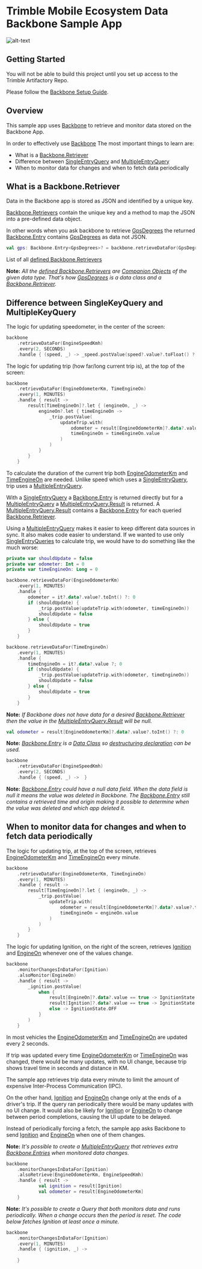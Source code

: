 # Trimble Mobile Ecosystem Data Backbone Sample App

![alt-text](../img/SampleAppView.png "Sample App Screenshot")

## Getting Started

You will not be able to build this project until you set up access to the Trimble Artifactory Repo.

Please follow the [Backbone Setup Guide](../BackboneGettingStarted.md).

## Overview

This sample app uses [Backbone](https://bitbucket.trimble.tools/projects/MAINE/repos/ttm-mep-core-libraries/browse/backbone/api) to retrieve and monitor data stored on the Backbone App.

In order to effectively use [Backbone](https://bitbucket.trimble.tools/projects/MAINE/repos/ttm-mep-core-libraries/browse/backbone/api) The most important things to learn are:
* What is a [Backbone.Retriever](https://bitbucket.trimble.tools/projects/MAINE/repos/ttm-mep-core-libraries/browse/backbone/api/backbone-api/com.trimble.ttm.backbone.api/-backbone/-retriever)
* Difference between [SingleEntryQuery](https://bitbucket.trimble.tools/projects/MAINE/repos/ttm-mep-core-libraries/browse/backbone/api/backbone-api/com.trimble.ttm.backbone.api/-single-entry-query) and [MultipleEntryQuery](https://bitbucket.trimble.tools/projects/MAINE/repos/ttm-mep-core-libraries/browse/backbone/api/backbone-api/com.trimble.ttm.backbone.api/-multiple-entry-query)
* When to monitor data for changes and when to fetch data periodically

## What is a Backbone.Retriever

Data in the Backbone app is stored as JSON and identified by a unique key. 

[Backbone.Retrievers](https://bitbucket.trimble.tools/projects/MAINE/repos/ttm-mep-core-libraries/browse/backbone/api/backbone-api/com.trimble.ttm.backbone.api/-backbone/-retriever) contain the unique key and a method to map the JSON into a pre-defined data object.

In other words when you ask backbone to retrieve [GpsDegrees](https://bitbucket.trimble.tools/projects/MAINE/repos/ttm-mep-core-libraries/browse/backbone/api/backbone-api/com.trimble.ttm.backbone.api.data/-gps-degrees/-companion)
the returned [Backbone.Entry](https://bitbucket.trimble.tools/projects/MAINE/repos/ttm-mep-core-libraries/browse/backbone/api/backbone-api/com.trimble.ttm.backbone.api/-backbone/-entry)
contains [GpsDegrees](https://bitbucket.trimble.tools/projects/MAINE/repos/ttm-mep-core-libraries/browse/backbone/api/backbone-api/com.trimble.ttm.backbone.api.data/-gps-degrees) as data not JSON.
```kotlin
val gps: Backbone.Entry<GpsDegrees>? = backbone.retrieveDataFor(GpsDegrees).fetch()
```

List of all [defined Backbone.Retrievers](https://bitbucket.trimble.tools/projects/MAINE/repos/ttm-mep-core-libraries/browse/backbone/api/backbone-api/com.trimble.ttm.backbone.api.data)

**Note:** *All the [defined Backbone.Retrievers](https://bitbucket.trimble.tools/projects/MAINE/repos/ttm-mep-core-libraries/browse/backbone/api/backbone-api/com.trimble.ttm.backbone.api.data) are [Companion Objects](https://kotlinlang.org/docs/tutorials/kotlin-for-py/objects-and-companion-objects.html#companion-objects) of the given data type. That's how [GpsDegrees](https://bitbucket.trimble.tools/projects/MAINE/repos/ttm-mep-core-libraries/browse/backbone/api/backbone-api/com.trimble.ttm.backbone.api.data/-gps-degrees) is a data class and a [Backbone.Retriever](https://bitbucket.trimble.tools/projects/MAINE/repos/ttm-mep-core-libraries/browse/backbone/api/backbone-api/com.trimble.ttm.backbone.api/-backbone/-retriever).*

## Difference between SingleKeyQuery and MultipleKeyQuery

The logic for updating speedometer, in the center of the screen:
```kotlin
backbone
    .retrieveDataFor(EngineSpeedKmh)
    .every(2, SECONDS)
    .handle { (speed, _) -> _speed.postValue(speed?.value?.toFloat() ?: 0f) }
```

The logic for updating trip (how far/long current trip is), at the top of the screen:
```kotlin
backbone
    .retrieveDataFor(EngineOdometerKm, TimeEngineOn)
    .every(1, MINUTES)
    .handle { result ->
        result[TimeEngineOn]?.let { (engineOn, _) ->
            engineOn?.let { timeEngineOn ->
                _trip.postValue(
                    updateTrip.with(
                        odometer = result[EngineOdometerKm]?.data?.value?.toInt() ?: 0,
                        timeEngineOn = timeEngineOn.value
                    )
                )
            }
        }
    }
```

To calculate the duration of the current trip both [EngineOdometerKm](https://bitbucket.trimble.tools/projects/MAINE/repos/ttm-mep-core-libraries/browse/backbone/api/backbone-api/com.trimble.ttm.backbone.api.data/-engine-odometer-km) and [TimeEngineOn](https://bitbucket.trimble.tools/projects/MAINE/repos/ttm-mep-core-libraries/browse/backbone/api/backbone-api/com.trimble.ttm.backbone.api.data/-time-engine-on) are needed.
Unlike speed which uses a [SingleEntryQuery](https://bitbucket.trimble.tools/projects/MAINE/repos/ttm-mep-core-libraries/browse/backbone/api/backbone-api/com.trimble.ttm.backbone.api/-single-entry-query), trip uses a [MultipleEntryQuery](https://bitbucket.trimble.tools/projects/MAINE/repos/ttm-mep-core-libraries/browse/backbone/api/backbone-api/com.trimble.ttm.backbone.api/-multiple-entry-query).

With a [SingleEntryQuery](https://bitbucket.trimble.tools/projects/MAINE/repos/ttm-mep-core-libraries/browse/backbone/api/backbone-api/com.trimble.ttm.backbone.api/-single-entry-query) a [Backbone.Entry](https://bitbucket.trimble.tools/projects/MAINE/repos/ttm-mep-core-libraries/browse/backbone/api/backbone-api/com.trimble.ttm.backbone.api/-backbone/-entry) is returned directly
but for a [MultipleEntryQuery](https://bitbucket.trimble.tools/projects/MAINE/repos/ttm-mep-core-libraries/browse/backbone/api/backbone-api/com.trimble.ttm.backbone.api/-multiple-entry-query) a [MultipleEntryQuery.Result](https://bitbucket.trimble.tools/projects/MAINE/repos/ttm-mep-core-libraries/browse/backbone/api/backbone-api/com.trimble.ttm.backbone.api/-multiple-entry-query/-result) is returned.
A [MultipleEntryQuery.Result](https://bitbucket.trimble.tools/projects/MAINE/repos/ttm-mep-core-libraries/browse/backbone/api/backbone-api/com.trimble.ttm.backbone.api/-multiple-entry-query/-result) contains a [Backbone.Entry](https://bitbucket.trimble.tools/projects/MAINE/repos/ttm-mep-core-libraries/browse/backbone/api/backbone-api/com.trimble.ttm.backbone.api/-backbone/-entry) for each queried [Backbone.Retriever](https://bitbucket.trimble.tools/projects/MAINE/repos/ttm-mep-core-libraries/browse/backbone/api/backbone-api/com.trimble.ttm.backbone.api/-backbone/-retriever).

Using a [MultipleEntryQuery](https://bitbucket.trimble.tools/projects/MAINE/repos/ttm-mep-core-libraries/browse/backbone/api/backbone-api/com.trimble.ttm.backbone.api/-multiple-entry-query) makes it easier to keep different data sources in sync.
It also makes code easier to understand. 
If we wanted to use only [SingleEntryQueries](https://bitbucket.trimble.tools/projects/MAINE/repos/ttm-mep-core-libraries/browse/backbone/api/backbone-api/com.trimble.ttm.backbone.api/-single-entry-query) to calculate trip, we would have to do something like the much worse:
```kotlin
private var shouldUpdate = false
private var odometer: Int = 0
private var timeEngineOn: Long = 0

backbone.retrieveDataFor(EngineOdometerKm)
    .every(1, MINUTES)
    .handle {
        odometer = it?.data?.value?.toInt() ?: 0
        if (shouldUpdate) {
            _trip.postValue(updateTrip.with(odometer, timeEngineOn))
            shouldUpdate = false
        } else {
            shouldUpdate = true
        }
    }

backbone.retrieveDataFor(TimeEngineOn)
    .every(1, MINUTES)
    .handle {
        timeEngineOn = it?.data?.value ?; 0
        if (shouldUpdate) {
            _trip.postValue(updateTrip.with(odometer, timeEngineOn))
            shouldUpdate = false
        } else {
            shouldUpdate = true
        }
    }
```

**Note:** *If Backbone does not have data for a desired [Backbone.Retriever](https://bitbucket.trimble.tools/projects/MAINE/repos/ttm-mep-core-libraries/browse/backbone/api/backbone-api/com.trimble.ttm.backbone.api/-backbone/-retriever) then the value in the [MultipleEntryQuery.Result](https://bitbucket.trimble.tools/projects/MAINE/repos/ttm-mep-core-libraries/browse/backbone/api/backbone-api/com.trimble.ttm.backbone.api/-multiple-entry-query/-result) will be null.*
```kotlin
val odometer = result[EngineOdometerKm]?.data?.value?.toInt() ?: 0
```

**Note:** *[Backbone.Entry](https://bitbucket.trimble.tools/projects/MAINE/repos/ttm-mep-core-libraries/browse/backbone/api/backbone-api/com.trimble.ttm.backbone.api/-backbone/-entry) is a [Data Class](https://kotlinlang.org/docs/reference/data-classes.html#data-classes) so [destructuring declaration](https://kotlinlang.org/docs/reference/data-classes.html#data-classes-and-destructuring-declarations) can be used.*
```kotlin
backbone
    .retrieveDataFor(EngineSpeedKmh)
    .every(2, SECONDS)
    .handle { (speed, _) ->  }
```

**Note:** *[Backbone.Entry](https://bitbucket.trimble.tools/projects/MAINE/repos/ttm-mep-core-libraries/browse/backbone/api/backbone-api/com.trimble.ttm.backbone.api/-backbone/-entry) could have a null data field. When the data field is null it means the value was deleted in Backbone. The [Backbone.Entry](https://bitbucket.trimble.tools/projects/MAINE/repos/ttm-mep-core-libraries/browse/backbone/api/backbone-api/com.trimble.ttm.backbone.api/-backbone/-entry) still contains a retrieved time and origin making it possible to determine when the value was deleted and which app deleted it.*
## When to monitor data for changes and when to fetch data periodically

The logic for updating trip, at the top of the screen, retrieves [EngineOdometerKm](https://bitbucket.trimble.tools/projects/MAINE/repos/ttm-mep-core-libraries/browse/backbone/api/backbone-api/com.trimble.ttm.backbone.api.data/-engine-odometer-km) and [TimeEngineOn](https://bitbucket.trimble.tools/projects/MAINE/repos/ttm-mep-core-libraries/browse/backbone/api/backbone-api/com.trimble.ttm.backbone.api.data/-time-engine-on) every minute.
```kotlin
backbone
    .retrieveDataFor(EngineOdometerKm, TimeEngineOn)
    .every(1, MINUTES)
    .handle { result ->
        result[TimeEngineOn]?.let { (engineOn, _) ->
            _trip.postValue(
                updateTrip.with(
                    odometer = result[EngineOdometerKm]?.data?.value?.toInt() ?: 0,
                    timeEngineOn = engineOn.value
                )
            )
        }
    }
```

The logic for updating Ignition, on the right of the screen, retrieves [Ignition](https://bitbucket.trimble.tools/projects/MAINE/repos/ttm-mep-core-libraries/browse/backbone/api/backbone-api/com.trimble.ttm.backbone.api.data/-ignition) and [EngineOn](https://bitbucket.trimble.tools/projects/MAINE/repos/ttm-mep-core-libraries/browse/backbone/api/backbone-api/com.trimble.ttm.backbone.api.data/-engine-on) whenever one of the values change.
```kotlin
backbone
    .monitorChangesInDataFor(Ignition)
    .alsoMonitor(EngineOn)
    .handle { result ->
        _ignition.postValue(
            when {
                result[EngineOn]?.data?.value == true -> IgnitionState.ENGINE_ON
                result[Ignition]?.data?.value == true -> IgnitionState.ACCESSORY
                else -> IgnitionState.OFF
            }
        )
    }
```

In most vehicles the [EngineOdometerKm](https://bitbucket.trimble.tools/projects/MAINE/repos/ttm-mep-core-libraries/browse/backbone/api/backbone-api/com.trimble.ttm.backbone.api.data/-engine-odometer-km) and [TimeEngineOn](https://bitbucket.trimble.tools/projects/MAINE/repos/ttm-mep-core-libraries/browse/backbone/api/backbone-api/com.trimble.ttm.backbone.api.data/-time-engine-on) are updated every 2 seconds.

If trip was updated every time [EngineOdometerKm](https://bitbucket.trimble.tools/projects/MAINE/repos/ttm-mep-core-libraries/browse/backbone/api/backbone-api/com.trimble.ttm.backbone.api.data/-engine-odometer-km) or [TimeEngineOn](https://bitbucket.trimble.tools/projects/MAINE/repos/ttm-mep-core-libraries/browse/backbone/api/backbone-api/com.trimble.ttm.backbone.api.data/-time-engine-on) was changed,
there would be many updates, with no UI change, because trip shows travel time in seconds and distance in KM.

The sample app retrieves trip data every minute to limit the amount of expensive Inter-Process Communication (IPC).

On the other hand, [Ignition](https://bitbucket.trimble.tools/projects/MAINE/repos/ttm-mep-core-libraries/browse/backbone/api/backbone-api/com.trimble.ttm.backbone.api.data/-ignition) and [EngineOn](https://bitbucket.trimble.tools/projects/MAINE/repos/ttm-mep-core-libraries/browse/backbone/api/backbone-api/com.trimble.ttm.backbone.api.data/-engine-on) change only at the ends of a driver's trip.
If the query ran periodically there would be many updates with no UI change. 
It would also be likely for [Ignition](https://bitbucket.trimble.tools/projects/MAINE/repos/ttm-mep-core-libraries/browse/backbone/api/backbone-api/com.trimble.ttm.backbone.api.data/-ignition) or [EngineOn](https://bitbucket.trimble.tools/projects/MAINE/repos/ttm-mep-core-libraries/browse/backbone/api/backbone-api/com.trimble.ttm.backbone.api.data/-engine-on) to change between period completions, causing the UI update to be delayed.

Instead of periodically forcing a fetch, the sample app asks Backbone to send [Ignition](https://bitbucket.trimble.tools/projects/MAINE/repos/ttm-mep-core-libraries/browse/backbone/api/backbone-api/com.trimble.ttm.backbone.api.data/-ignition) and [EngineOn](https://bitbucket.trimble.tools/projects/MAINE/repos/ttm-mep-core-libraries/browse/backbone/api/backbone-api/com.trimble.ttm.backbone.api.data/-engine-on) when one of them changes.

**Note:** *It's possible to create a [MultipleEntryQuery](https://bitbucket.trimble.tools/projects/MAINE/repos/ttm-mep-core-libraries/browse/backbone/api/backbone-api/com.trimble.ttm.backbone.api/-multiple-entry-query) that retrieves extra [Backbone.Entries](https://bitbucket.trimble.tools/projects/MAINE/repos/ttm-mep-core-libraries/browse/backbone/api/backbone-api/com.trimble.ttm.backbone.api/-backbone/-entry) when monitored data changes.*

```kotlin
backbone
    .monitorChangesInDataFor(Ignition)
    .alsoRetrieve(EngineOdometerKm, EngineSpeedKmh)
    .handle { result ->
            val ignition = result[Ignition]
            val odometer = result[EngineOdometerKm]
    }
```

**Note:** *It's possible to create a Query that both monitors data and runs periodically. When a change occurs then the period is reset. The code below fetches Ignition at least once a minute.*

```kotlin
backbone
    .monitorChangesInDataFor(Ignition)
    .every(1, MINUTES)
    .handle { (ignition, _) ->
    
    }
```


